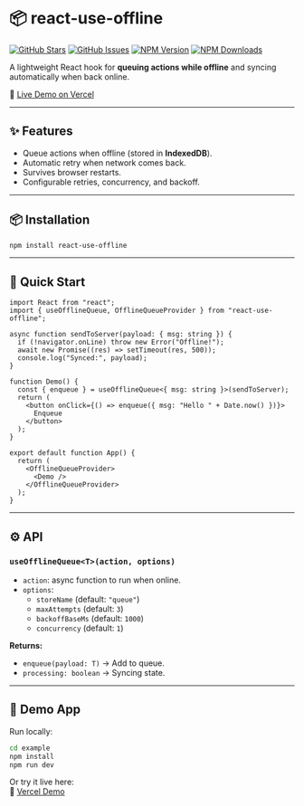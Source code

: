 # 📦 react-use-offline
[![GitHub Stars](https://img.shields.io/github/stars/crizmo/react-use-offline?style=social)](https://github.com/crizmo/react-use-offline/stargazers)
[![GitHub Issues](https://img.shields.io/github/issues/crizmo/react-use-offline)](https://github.com/crizmo/react-use-offline/issues)
[![NPM Version](https://img.shields.io/npm/v/react-use-offline)](https://www.npmjs.com/package/react-use-offline)
[![NPM Downloads](https://img.shields.io/npm/dm/react-use-offline)](https://www.npmjs.com/package/react-use-offline)

A lightweight React hook for **queuing actions while offline** and syncing automatically when back online.

🔗 [Live Demo on Vercel](https://react-use-offline.vercel.app/)

---

## ✨ Features
- Queue actions when offline (stored in **IndexedDB**).
- Automatic retry when network comes back.
- Survives browser restarts.
- Configurable retries, concurrency, and backoff.

---

## 📦 Installation
```bash
npm install react-use-offline
```

---

## 🚀 Quick Start
```tsx
import React from "react";
import { useOfflineQueue, OfflineQueueProvider } from "react-use-offline";

async function sendToServer(payload: { msg: string }) {
  if (!navigator.onLine) throw new Error("Offline!");
  await new Promise((res) => setTimeout(res, 500));
  console.log("Synced:", payload);
}

function Demo() {
  const { enqueue } = useOfflineQueue<{ msg: string }>(sendToServer);
  return (
    <button onClick={() => enqueue({ msg: "Hello " + Date.now() })}>
      Enqueue
    </button>
  );
}

export default function App() {
  return (
    <OfflineQueueProvider>
      <Demo />
    </OfflineQueueProvider>
  );
}
```

---

## ⚙️ API

### `useOfflineQueue<T>(action, options)`
- `action`: async function to run when online.
- `options`:  
  - `storeName` (default: `"queue"`)
  - `maxAttempts` (default: `3`)
  - `backoffBaseMs` (default: `1000`)
  - `concurrency` (default: `1`)

**Returns:**
- `enqueue(payload: T)` → Add to queue.
- `processing: boolean` → Syncing state.

---

## 👀 Demo App
Run locally:
```bash
cd example
npm install
npm run dev
```

Or try it live here:  
🔗 [Vercel Demo](https://react-use-offline.vercel.app/)
